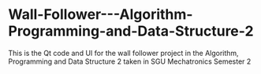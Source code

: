# Wall-Follower---Algorithm-Programming-and-Data-Structure-2
This is the Qt code and UI for the wall follower project in the Algorithm, Programming and Data Structure 2 taken in SGU Mechatronics Semester 2
